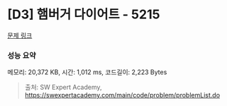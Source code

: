 # [D3] 햄버거 다이어트 - 5215 

[문제 링크](https://swexpertacademy.com/main/code/problem/problemDetail.do?contestProbId=AWT-lPB6dHUDFAVT) 

### 성능 요약

메모리: 20,372 KB, 시간: 1,012 ms, 코드길이: 2,223 Bytes



> 출처: SW Expert Academy, https://swexpertacademy.com/main/code/problem/problemList.do